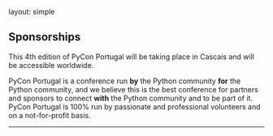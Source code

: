 layout: simple

<!-- ## Sponsorships -->
<h2>Sponsorships</h2>

This 4th edition of PyCon Portugal will be taking place in Cascais and will be accessible worldwide.

PyCon Portugal is a conference run **by** the Python community **for** the Python community, and we believe this is the best conference for partners and sponsors to connect **with** the Python community and to be part of it. PyCon Portugal is 100% run by passionate and professional volunteers and on a not-for-profit basis.

<hr class="blue-line">
